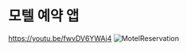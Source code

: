 # 모텔 예약 앱
https://youtu.be/fwvDV6YWAj4
![MotelReservation](https://user-images.githubusercontent.com/76393020/114979694-4bf51c00-9ec6-11eb-92f1-04566018f595.png)

